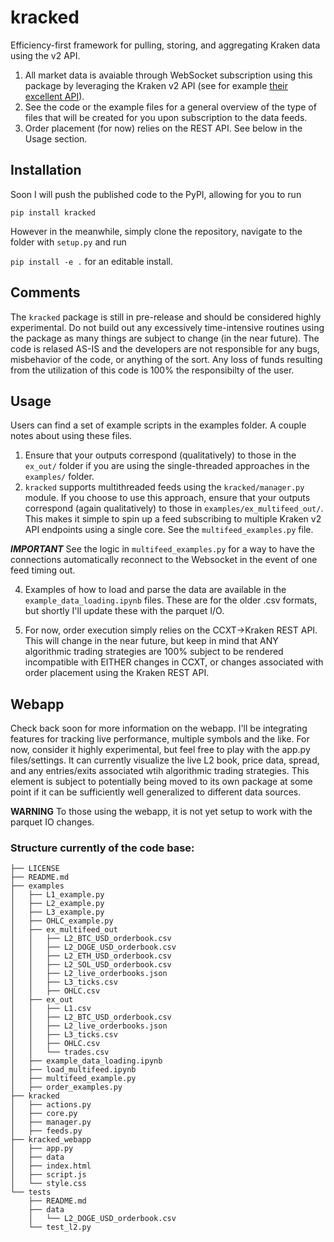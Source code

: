 # kracked
Efficiency-first framework for pulling, storing, and aggregating Kraken data
using the v2 API. 

1. All market data is avaiable through WebSocket subscription using this package
by leveraging the Kraken v2 API (see for example [their excellent API](https://docs.kraken.com/api/docs/websocket-v2/add_order)).
2. See the code or the example files for a general overview of the type of files
that will be created for you upon subscription to the data feeds.
3. Order placement (for now) relies on the REST API. See below in the Usage
section.

## Installation
Soon I will push the published code to the PyPI, allowing for you to run 

```pip install kracked```

However in the meanwhile, simply clone the repository, navigate to the folder with `setup.py` and run 

```pip install -e .``` for an editable install.

## Comments
The `kracked` package is still in pre-release and should be considered highly 
experimental. Do not build out any excessively time-intensive routines using 
the package as many things are subject to change (in the near future). The code
is relased AS-IS and the developers are not responsible for any bugs,
misbehavior of the code, or anything of the sort. Any loss of funds resulting from
the utilization of this code is 100% the responsibilty of the user.

## Usage
Users can find a set of example scripts in the examples folder. A couple notes 
about using these files.

1. Ensure that your outputs correspond (qualitatively) to those in the `ex_out/` 
folder if you are using the single-threaded approaches in the `examples/` folder.
2. `kracked` supports multithreaded feeds using the `kracked/manager.py` module. If
you choose to use this approach, ensure that your outputs correspond (again 
qualitatively) to those in `examples/ex_multifeed_out/`. This makes it simple to 
spin up a feed subscribing to multiple Kraken v2 API endpoints using a single
core. See the `multifeed_examples.py` file.

***IMPORTANT*** See the logic in `multifeed_examples.py` for a way to have the connections automatically
reconnect to the Websocket in the event of one feed timing out.


4. Examples of how to load and parse the data are available in the 
`example_data_loading.ipynb` files. These are for the older .csv formats, but shortly I'll update these
with the parquet I/O.

6. For now, order execution simply relies on the CCXT->Kraken REST API. This
will change in the near future, but keep in mind that ANY algorithmic trading
strategies are 100% subject to be rendered incompatible with EITHER changes in 
CCXT, or changes associated with order placement using the Kraken REST API.

## Webapp
Check back soon for more information on the webapp. I'll be integrating features for tracking 
live performance, multiple symbols and the like. For now, consider it highly experimental, but 
feel free to play with the app.py files/settings. It can currently visualize the live L2 book,
price data, spread, and any entries/exits associated wtih algorithmic trading strategies. This
element is subject to potentially being moved to its own package at some point if it can be
sufficiently well generalized to different data sources. 

**WARNING** To those using the webapp, it is not yet setup to work with the parquet IO changes.

### Structure currently of the code base:
```
├── LICENSE
├── README.md
├── examples
│   ├── L1_example.py
│   ├── L2_example.py
│   ├── L3_example.py
│   ├── OHLC_example.py
│   ├── ex_multifeed_out
│   │   ├── L2_BTC_USD_orderbook.csv
│   │   ├── L2_DOGE_USD_orderbook.csv
│   │   ├── L2_ETH_USD_orderbook.csv
│   │   ├── L2_SOL_USD_orderbook.csv
│   │   ├── L2_live_orderbooks.json
│   │   ├── L3_ticks.csv
│   │   ├── OHLC.csv
│   ├── ex_out
│   │   ├── L1.csv
│   │   ├── L2_BTC_USD_orderbook.csv
│   │   ├── L2_live_orderbooks.json
│   │   ├── L3_ticks.csv
│   │   ├── OHLC.csv
│   │   └── trades.csv
│   ├── example_data_loading.ipynb
│   ├── load_multifeed.ipynb
│   ├── multifeed_example.py
│   ├── order_examples.py
├── kracked
│   ├── actions.py
│   ├── core.py
│   ├── manager.py
│   ├── feeds.py
├── kracked_webapp
│   ├── app.py
│   ├── data
│   ├── index.html
│   ├── script.js
│   └── style.css
└── tests
    ├── README.md
    ├── data
    │   └── L2_DOGE_USD_orderbook.csv
    └── test_l2.py

```
